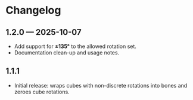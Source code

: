 # Changelog

## 1.2.0 — 2025-10-07
- Add support for **±135°** to the allowed rotation set.
- Documentation clean-up and usage notes.

## 1.1.1
- Initial release: wraps cubes with non-discrete rotations into bones and zeroes cube rotations.
